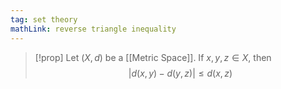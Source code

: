 ```yaml
---
tag: set theory
mathLink: reverse triangle inequality
---
```

>[!prop]
Let $(X,d)$ be a [[Metric Space]]. If $x,y,z\in X$, then
$$|d(x,y)-d(y,z)|≤d(x,z)$$
